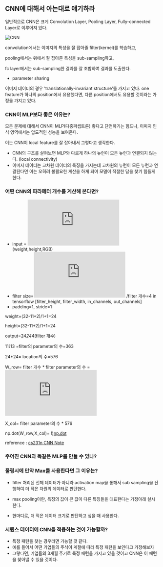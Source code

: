 ## CNN에 대해서 아는대로 얘기하라

일반적으로 CNN은 크게 Convolution Layer, Pooling Layer, Fully-connected Layer로 이루어져 있다.

![CNN](https://cdn-images-1.medium.com/max/1200/1*XbuW8WuRrAY5pC4t-9DZAQ.jpeg)

convolution에서는 이미지의 특성을 잘 잡아줄 filter(kernel)를 학습하고,

pooling에서는 위에서 잘 잡아준 특성을 sub-sampling하고,

fc layer에서는 sub-sampling한 결과를 잘 조합하여 결과를 도출한다.

- parameter sharing

이미지 데이터의 경우 'translationally-invariant structure'를 가지고 있다.
one feature가 하나의 position에서 유용했다면, 다른 position에서도 유용할 것이라는 가정을 가지고 있다.



### CNN이 MLP보다 좋은 이유는?

모든 문제에 대해서 CNN이 MLP(다중퍼셉트론) 좋다고 단언하기는 힘드나, 이미지 인식 영역에서는 압도적인 성능을 보여준다.

이는 CNN이 local feature를 잘 잡아내서 그렇다고 생각한다.

- CNN의 구조를 살펴보면 MLP와 다르게 하나의 뉴런이 모든 뉴런과 연결되지 않는다. (local connectivity)
- 이미지 데이터는 고차원 데이터의 특징을 가지는데 고차원의 뉴런이 모든 뉴런과 연결된다면 이는 오히려 불필요한 계산을 하게 되어 모델이 적절한 답을 찾기 힘들게한다.



### 어떤 CNN의 파라메터 개수를 계산해 본다면?

- input = ![input](http://latex.codecogs.com/gif.latex?%5Cinline%2032*32*3)(weight,height,RGB)
- filter size=![filter_size](http://latex.codecogs.com/gif.latex?%5Cinline%2011*11*3) /filter 개수=4 in tensorflow [filter_height, filter_width, in_channels, out_channels]
- padding=1, stride=1


weight=(32-11+2)/1+1=24

height=(32-11+2)/1+1=24

output=24*24*4(filter 개수)

11*11*3 =filter의 parameter의 수=363

24*24= location의 수=576

W_row= filter 개수 * filter parameter의 수 = ![W_row](http://latex.codecogs.com/gif.latex?%5Cinline%204*%20363)

X_col= filter parameter의 수 * 576

np.dot(W_row,X_col)= !)[np.dot](http://latex.codecogs.com/gif.latex?%5Cinline%20%24%24%5B4*363%5D*%5B363*576%5D%24%24)


reference : [cs231n CNN Note](http://cs231n.github.io/convolutional-networks/)

### 주어진 CNN과 똑같은 MLP를 만들 수 있나?






### 풀링시에 만약 Max를 사용한다면 그 이유는?

- filter 처리된 전체 데이터가 아니라 activation map을 통해서 sub sampling을 진행하여 더 작은 차원의 데이터로 판단한다.
- max pooling이란, 특징의 값이 큰 값이 다른 특징들을 대표한다는 가정아래 실시한다.

- 한마디로, 더 적은 데이터 크기로 판단하고 싶을 때 사용한다.



### 시퀀스 데이터에 CNN을 적용하는 것이 가능할까?


- 특정 패턴을 찾는 경우라면 가능할 것 같다. 
- 예를 들어서 어떤 기업들의 주식이 계절에 따라 특정 패턴을 보인다고 가정해보자
- 그렇다면, 기업들의 3개월 주기로 특정 패턴을 가지고 있을 것이고 CNN은 이 패턴을 찾아낼 수 있을 것이다.  
